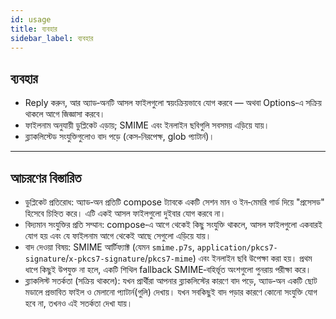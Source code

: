 ```yaml
---
id: usage
title: ব্যবহার
sidebar_label: ব্যবহার
---
```


## ব্যবহার

- Reply করুন, আর অ্যাড‑অনটি আসল ফাইলগুলো স্বয়ংক্রিয়ভাবে যোগ করবে — অথবা Options‑এ সক্রিয় থাকলে আগে জিজ্ঞাসা করবে।
- ফাইলনাম অনুযায়ী ডুপ্লিকেট এড়ায়; SMIME এবং ইনলাইন ছবিগুলি সবসময় এড়িয়ে যায়।
- ব্ল্যাকলিস্টেড সংযুক্তিগুলোও বাদ পড়ে (কেস‑নিরপেক্ষ, glob প্যাটার্ন)।

---

## আচরণের বিস্তারিত

- ডুপ্লিকেট প্রতিরোধ: অ্যাড‑অন প্রতিটি compose ট্যাবকে একটি সেশন মান ও ইন‑মেমরি গার্ড দিয়ে "প্রসেসড" হিসেবে চিহ্নিত করে। এটি একই আসল ফাইলগুলো দুইবার যোগ করবে না।
- বিদ্যমান সংযুক্তির প্রতি সম্মান: compose‑এ আগে থেকেই কিছু সংযুক্তি থাকলে, আসল ফাইলগুলো একবারই যোগ হয় এবং যে ফাইলনাম আগে থেকেই আছে সেগুলো এড়িয়ে যায়।
- বাদ দেওয়া বিষয়: SMIME আর্টিফ্যাক্ট (যেমন `smime.p7s`, `application/pkcs7-signature`/`x-pkcs7-signature`/`pkcs7-mime`) এবং ইনলাইন ছবি উপেক্ষা করা হয়। প্রথম ধাপে কিছুই উপযুক্ত না হলে, একটি শিথিল fallback SMIME‑বহির্ভূত অংশগুলো পুনরায় পরীক্ষা করে।
- ব্ল্যাকলিস্ট সতর্কতা (সক্রিয় থাকলে): যখন প্রার্থীরা আপনার ব্ল্যাকলিস্টের কারণে বাদ পড়ে, অ্যাড‑অন একটি ছোট মডালে প্রভাবিত ফাইল ও মেলানো প্যাটার্ন(গুলি) দেখায়। যখন সবকিছুই বাদ পড়ার কারণে কোনো সংযুক্তি যোগ হবে না, তখনও এই সতর্কতা দেখা যায়।
